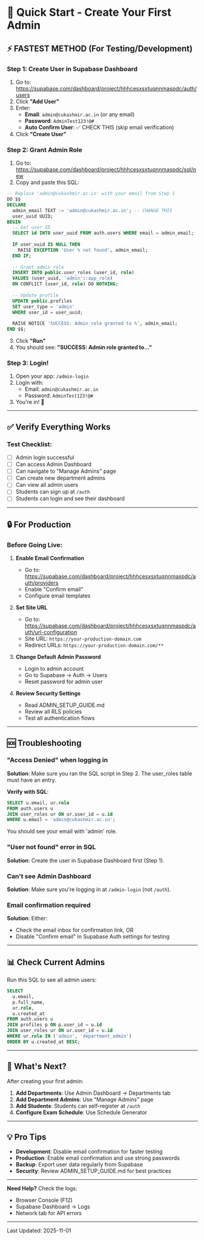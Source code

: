 # 🚀 Quick Start - Create Your First Admin

## ⚡ FASTEST METHOD (For Testing/Development)

### Step 1: Create User in Supabase Dashboard
1. Go to: https://supabase.com/dashboard/project/hhhcesxsxtuqnnmaspdc/auth/users
2. Click **"Add User"**
3. Enter:
   - **Email**: `admin@cukashmir.ac.in` (or any email)
   - **Password**: `AdminTest123!@#`
   - **Auto Confirm User**: ✅ CHECK THIS (skip email verification)
4. Click **"Create User"**

### Step 2: Grant Admin Role
1. Go to: https://supabase.com/dashboard/project/hhhcesxsxtuqnnmaspdc/sql/new
2. Copy and paste this SQL:

```sql
-- Replace 'admin@cukashmir.ac.in' with your email from Step 1
DO $$
DECLARE
  admin_email TEXT := 'admin@cukashmir.ac.in'; -- CHANGE THIS
  user_uuid UUID;
BEGIN
  -- Get user ID
  SELECT id INTO user_uuid FROM auth.users WHERE email = admin_email;
  
  IF user_uuid IS NULL THEN
    RAISE EXCEPTION 'User % not found', admin_email;
  END IF;
  
  -- Grant admin role
  INSERT INTO public.user_roles (user_id, role)
  VALUES (user_uuid, 'admin'::app_role)
  ON CONFLICT (user_id, role) DO NOTHING;
  
  -- Update profile
  UPDATE public.profiles
  SET user_type = 'admin'
  WHERE user_id = user_uuid;
  
  RAISE NOTICE 'SUCCESS: Admin role granted to %', admin_email;
END $$;
```

3. Click **"Run"**
4. You should see: **"SUCCESS: Admin role granted to..."**

### Step 3: Login!
1. Open your app: `/admin-login`
2. Login with:
   - Email: `admin@cukashmir.ac.in`
   - Password: `AdminTest123!@#`
3. You're in! 🎉

---

## ✅ Verify Everything Works

### Test Checklist:
- [ ] Admin login successful
- [ ] Can access Admin Dashboard
- [ ] Can navigate to "Manage Admins" page
- [ ] Can create new department admins
- [ ] Can view all admin users
- [ ] Students can sign up at `/auth`
- [ ] Students can login and see their dashboard

---

## 🔒 For Production

### Before Going Live:

1. **Enable Email Confirmation**
   - Go to: https://supabase.com/dashboard/project/hhhcesxsxtuqnnmaspdc/auth/providers
   - Enable "Confirm email"
   - Configure email templates

2. **Set Site URL**
   - Go to: https://supabase.com/dashboard/project/hhhcesxsxtuqnnmaspdc/auth/url-configuration
   - Site URL: `https://your-production-domain.com`
   - Redirect URLs: `https://your-production-domain.com/**`

3. **Change Default Admin Password**
   - Login to admin account
   - Go to Supabase → Auth → Users
   - Reset password for admin user

4. **Review Security Settings**
   - Read ADMIN_SETUP_GUIDE.md
   - Review all RLS policies
   - Test all authentication flows

---

## 🆘 Troubleshooting

### "Access Denied" when logging in
**Solution**: Make sure you ran the SQL script in Step 2. The user_roles table must have an entry.

**Verify with SQL**:
```sql
SELECT u.email, ur.role 
FROM auth.users u 
JOIN user_roles ur ON ur.user_id = u.id 
WHERE u.email = 'admin@cukashmir.ac.in';
```
You should see your email with 'admin' role.

### "User not found" error in SQL
**Solution**: Create the user in Supabase Dashboard first (Step 1).

### Can't see Admin Dashboard
**Solution**: Make sure you're logging in at `/admin-login` (not `/auth`).

### Email confirmation required
**Solution**: Either:
- Check the email inbox for confirmation link, OR
- Disable "Confirm email" in Supabase Auth settings for testing

---

## 📊 Check Current Admins

Run this SQL to see all admin users:

```sql
SELECT 
  u.email,
  p.full_name,
  ur.role,
  u.created_at
FROM auth.users u
JOIN profiles p ON p.user_id = u.id
JOIN user_roles ur ON ur.user_id = u.id
WHERE ur.role IN ('admin', 'department_admin')
ORDER BY u.created_at DESC;
```

---

## 🎯 What's Next?

After creating your first admin:

1. **Add Departments**: Use Admin Dashboard → Departments tab
2. **Add Department Admins**: Use "Manage Admins" page
3. **Add Students**: Students can self-register at `/auth`
4. **Configure Exam Schedule**: Use Schedule Generator

---

## 💡 Pro Tips

- **Development**: Disable email confirmation for faster testing
- **Production**: Enable email confirmation and use strong passwords
- **Backup**: Export user data regularly from Supabase
- **Security**: Review ADMIN_SETUP_GUIDE.md for best practices

---

**Need Help?** Check the logs:
- Browser Console (F12)
- Supabase Dashboard → Logs
- Network tab for API errors

---

Last Updated: 2025-11-01

